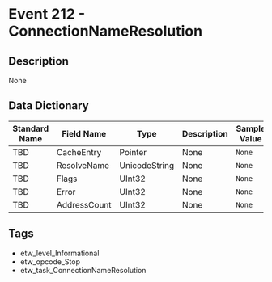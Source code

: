 # Event 212 - ConnectionNameResolution

## Description
None

## Data Dictionary
|Standard Name|Field Name|Type|Description|Sample Value|
|---|---|---|---|---|
|TBD|CacheEntry|Pointer|None|`None`|
|TBD|ResolveName|UnicodeString|None|`None`|
|TBD|Flags|UInt32|None|`None`|
|TBD|Error|UInt32|None|`None`|
|TBD|AddressCount|UInt32|None|`None`|

## Tags
* etw_level_Informational
* etw_opcode_Stop
* etw_task_ConnectionNameResolution